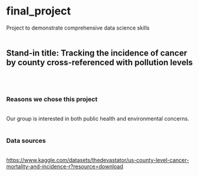 # final_project
Project to demonstrate comprehensive data science skills
<BR>
<BR>
## Stand-in title: Tracking the incidence of cancer by county cross-referenced with pollution levels
<BR>
<BR>
 
  
 ### Reasons we chose this project
<BR>
Our group is interested in both public health and environmental concerns.
<BR>
<BR>
  
  ### Data sources
  
<BR>
<a href="https://www.kaggle.com/datasets/thedevastator/us-county-level-cancer-mortality-and-incidence-r?resource=download">https://www.kaggle.com/datasets/thedevastator/us-county-level-cancer-mortality-and-incidence-r?resource=download</a>
